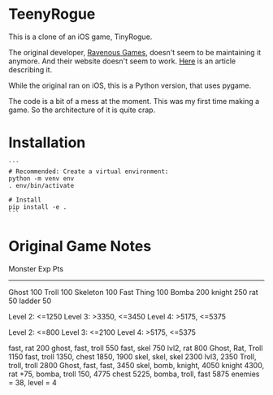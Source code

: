 # TeenyRogue


This is a clone of an iOS game, TinyRogue. 

The original developer,  [Ravenous Games](http://ravenousgames.com), doesn't
seem to be maintaining it anymore. And their website doesn't seem to work.
[Here](https://mobilesyrup.com/2015/12/20/game-of-the-week-tiny-rogue-ultra-difficult-turn-based-combat/)
is an article describing it.

While the original ran on iOS, this is a Python version, that uses pygame.

The code is a bit of a mess at the moment. This was my first time making a game.
So the architecture of it is quite crap.

# Installation

    ```
    # Recommended: Create a virtual environment:
    python -m venv env
    . env/bin/activate

    # Install
    pip install -e .
    ```
    


# Original Game Notes


Monster     Exp Pts
-------     -------
Ghost          100
Troll          100
Skeleton       100
Fast Thing     100
Bomba          200
knight         250
rat             50
ladder          50

Level 2: <=1250
Level 3: >3350,  <=3450
Level 4: >5175,  <=5375

Level 2: <=800
Level 3: <=2100
Level 4: >5175,  <=5375


fast, rat 200
ghost, fast, troll 550
fast, skel 750 lvl2, rat 800
Ghost, Rat, Troll 1150
fast, troll 1350, chest 1850, 1900
skel, skel, skel 2300 lvl3, 2350
Troll, troll, troll 2800
Ghost, fast, fast, 3450
skel, bomb, knight, 4050
knight 4300, rat +75, bomba, troll 150, 4775
chest 5225, bomba, troll, fast 5875
enemies = 38, level = 4

